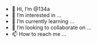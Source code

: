 - 👋 Hi, I’m @134a
- 👀 I’m interested in ...
- 🌱 I’m currently learning ...
- 💞️ I’m looking to collaborate on ...
- 📫 How to reach me ...

<!---
134a/134a is a ✨ special ✨ repository because its `README.md` (this file) appears on your GitHub profile.
You can click the Preview link to take a look at your changes.
--->
